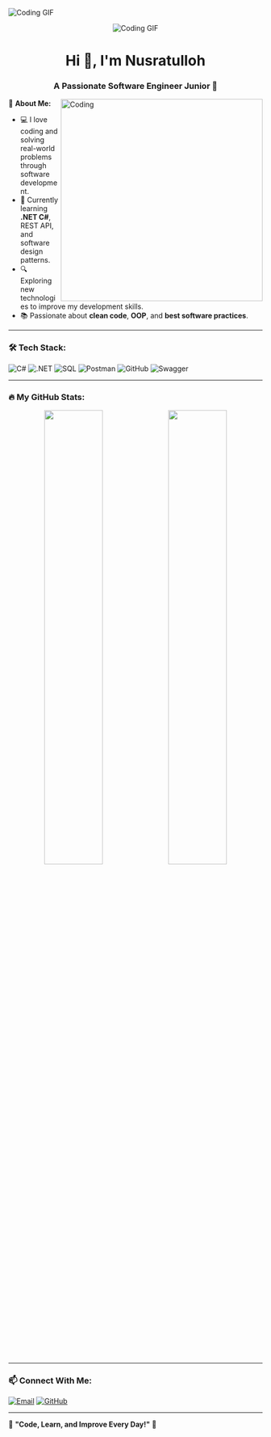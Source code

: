 ![Coding GIF](https://media.giphy.com/media/4H3Ii5eLChYul9p7NL/giphy.gif)
<p align="center">
  <img src="https://media.giphy.com/media/4H3Ii5eLChYul9p7NL/giphy.gif" alt="Coding GIF">
</p>
<h1 align="center">Hi 👋, I'm Nusratulloh</h1>
<h3 align="center">A Passionate Software Engineer Junior 🚀</h3>

<img align="right" alt="Coding" width="400" src="https://cdn.dribbble.com/users/730703/screenshots/6581243/avento.gif">

🌟 **About Me:**  
- 💻 I love coding and solving real-world problems through software development.  
- 🎯 Currently learning **.NET C#**, REST API, and software design patterns.  
- 🔍 Exploring new technologies to improve my development skills.  
- 📚 Passionate about **clean code**, **OOP**, and **best software practices**.  

---

### 🛠️ Tech Stack:
![C#](https://img.shields.io/badge/C%23-%23239120.svg?style=for-the-badge&logo=c-sharp&logoColor=white)
![.NET](https://img.shields.io/badge/.NET-512BD4?style=for-the-badge&logo=dotnet&logoColor=white)
![SQL](https://img.shields.io/badge/SQL-%23000000.svg?style=for-the-badge&logo=postgresql&logoColor=white)
![Postman](https://img.shields.io/badge/Postman-FF6C37?style=for-the-badge&logo=postman&logoColor=white)
![GitHub](https://img.shields.io/badge/GitHub-%23121011.svg?style=for-the-badge&logo=github&logoColor=white)
![Swagger](https://img.shields.io/badge/Swagger-85EA2D?style=for-the-badge&logo=swagger&logoColor=white)

---

### 🔥 My GitHub Stats:
<p align="center">
  <img width="48%" src="https://github-readme-stats.vercel.app/api?username=Nusratulloh202&show_icons=true&theme=tokyonight" />
  <img width="48%" src="https://github-readme-streak-stats.herokuapp.com/?user=Nusratulloh202&theme=tokyonight" />
</p>

---

### 📫 **Connect With Me**:
[![Email](https://img.shields.io/badge/Email-D14836?style=for-the-badge&logo=gmail&logoColor=white)](mailto:nusratulloh202@gmail.com)
[![GitHub](https://img.shields.io/badge/GitHub-100000?style=for-the-badge&logo=github&logoColor=white)](https://github.com/Nusratulloh202)

---

🚀 **"Code, Learn, and Improve Every Day!"** 🚀
